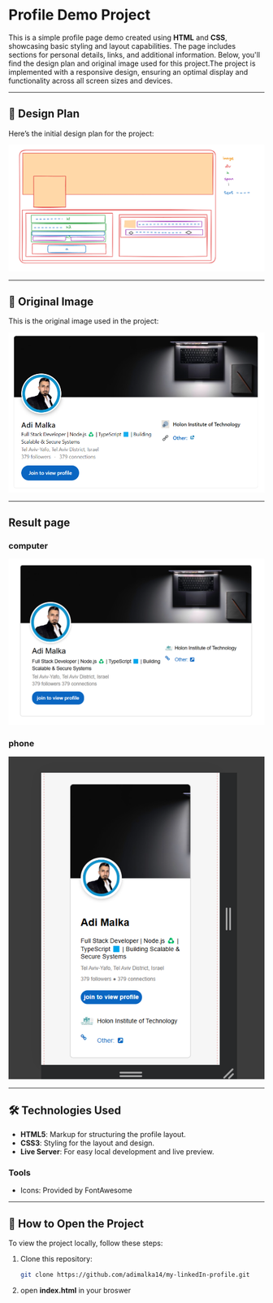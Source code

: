 # Profile Demo Project

This is a simple profile page demo created using **HTML** and **CSS**, showcasing basic styling and layout capabilities. The page includes sections for personal details, links, and additional information. Below, you'll find the design plan and original image used for this project.The project is implemented with a responsive design, ensuring an optimal display and functionality across all screen sizes and devices.

---

## 🎨 Design Plan
Here’s the initial design plan for the project:

![Design Plan](public/plan.png)

---

## 🌄 Original Image
This is the original image used in the project:

![Original Image](public/linkedIn_profile.png)

---

## Result page
### computer
![Result page](public/result-page.png)

### phone
![Result_page_phobe](public/phone-profile.png)

---

## 🛠️ Technologies Used
- **HTML5**: Markup for structuring the profile layout.
- **CSS3**: Styling for the layout and design.
- **Live Server**: For easy local development and live preview.

### Tools
- Icons: Provided by FontAwesome
---

## 📖 How to Open the Project
To view the project locally, follow these steps:

1. Clone this repository:
   ```bash
   git clone https://github.com/adimalka14/my-linkedIn-profile.git

2. open **index.html** in your broswer

